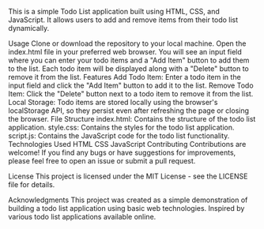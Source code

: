 
This is a simple Todo List application built using HTML, CSS, and JavaScript. It allows users to add and remove items from their todo list dynamically.

Usage
Clone or download the repository to your local machine.
Open the index.html file in your preferred web browser.
You will see an input field where you can enter your todo items and a "Add Item" button to add them to the list.
Each todo item will be displayed along with a "Delete" button to remove it from the list.
Features
Add Todo Item: Enter a todo item in the input field and click the "Add Item" button to add it to the list.
Remove Todo Item: Click the "Delete" button next to a todo item to remove it from the list.
Local Storage: Todo items are stored locally using the browser's localStorage API, so they persist even after refreshing the page or closing the browser.
File Structure
index.html: Contains the structure of the todo list application.
style.css: Contains the styles for the todo list application.
script.js: Contains the JavaScript code for the todo list functionality.
Technologies Used
HTML
CSS
JavaScript
Contributing
Contributions are welcome! If you find any bugs or have suggestions for improvements, please feel free to open an issue or submit a pull request.

License
This project is licensed under the MIT License - see the LICENSE file for details.

Acknowledgments
This project was created as a simple demonstration of building a todo list application using basic web technologies.
Inspired by various todo list applications available online.
